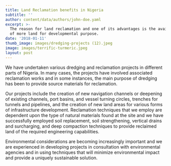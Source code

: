```yaml
---
title: Land Reclamation benefits in Nigeria
subtitle: ''
author: content/data/authors/john-doe.yaml
excerpt: >-
  The reason for land reclamation and one of its advantages is the availability
  of more land for developmental purpose.
date: '2018-01-11'
thumb_image: images/dredging-projects (12).jpeg
image: images/terrific-turmeric.jpeg
layout: post
---
```

We have undertaken various dredging and reclamation projects in different parts of Nigeria. In many cases, the projects have involved associated reclamation works and in some instances, the main purpose of dredging has been to provide source materials for reclamation.



Our projects include the creation of new navigation channels or deepening of existing channels, port basins, and vessel turning circles, trenches for tunnels and pipelines, and the creation of new land areas for various forms of infrastructure development. Reclamation techniques that we employ are dependent upon the type of natural materials found at the site and we have successfully employed soil replacement, soil strengthening, vertical drains and surcharging, and deep compaction techniques to provide reclaimed land of the required engineering capabilities.



Environmental considerations are becoming increasingly important and we are experienced in developing projects in consultation with environmental agencies and in using techniques that will minimize environmental impact and provide a uniquely sustainable solution.
